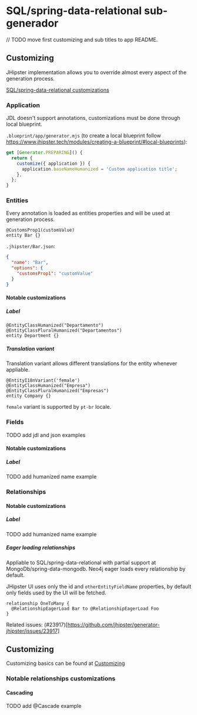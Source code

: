 # SQL/spring-data-relational sub-generador

// TODO move first customizing and sub titles to app README.
## Customizing

JHipster implementation allows you to override almost every aspect of the generation process.

[SQL/spring-data-relational customizations](https://github.com/jhipster/generator-jhipster/blob/skip_ci-architecture/generators/spring-data-relational/README.md#sqlspring-data-relational-sub-generador)

### Application

JDL doesn't support annotations, customizations must be done through local blueprint.

`.blueprint/app/generator.mjs` (to create a local blueprint follow https://www.jhipster.tech/modules/creating-a-blueprint/#local-blueprints):

```js
get [Generator.PREPARING]() {
  return {
    customize({ application }) {
      application.baseNameHumanized = 'Custom application title';
    },
  };
}
```

### Entities

Every annotation is loaded as entities properties and will be used at generation process.

```jdl
@CustomsProp1(customValue)
entity Bar {}
```

`.jhipster/Bar.json`:
```json
{
  "name": "Bar",
  "options": {
    "customsProp1": "customValue"
  }
}
```

#### Notable customizations

##### Label

```
@EntityClassHumanized("Departamento")
@EntityClassPluralHumanized("Departamentos")
entity Department {}
```

##### Translation variant

Translation variant allows different translations for the entity whenever appliable.

```jdl
@EntityI18nVariant('female')
@EntityClassHumanized("Empresa")
@EntityClassPluralHumanized("Empresas")
entity Company {}
```

`female` variant is supported by `pt-br` locale.

### Fields

TODO add jdl and json examples

#### Notable customizations

##### Label

TODO add humanized name example

### Relationships

#### Notable customizations

##### Label

TODO add humanized name example

##### Eager loading relationships

Appliable to SQL/spring-data-relational with partial support at MongoDb/spring-data-mongodb.
Neo4j eager loads every relationship by default.

JHipster UI uses only the id and `otherEntityFieldName` properties, by default only fields used by the UI will be fetched.

```jdl
relationship OneToMany {
  @RelationshipEagerLoad Bar to @RelationshipEagerLoad Foo
}
```

Related issues: (#23917)[https://github.com/jhipster/generator-jhipster/issues/23917]

## Customizing

Customizing basics can be found at [Customizing](../app/README.md#customizing)

### Notable relationships customizations

#### Cascading

TODO add @Cascade example

